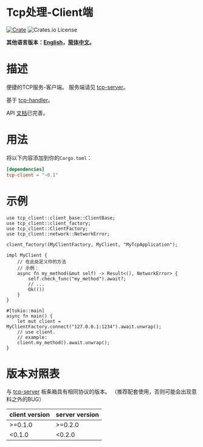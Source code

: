 # Tcp处理-Client端

[![Crate](https://img.shields.io/crates/v/tcp-client.svg)](https://crates.io/crates/tcp-client)
![Crates.io License](https://img.shields.io/crates/l/tcp-client)

**其他语言版本：[English](README.md)，[简体中文](README_zh.md)。**

# 描述

便捷的TCP服务-客户端。
服务端请见 [tcp-server](https://crates.io/crates/tcp-server)。

基于 [tcp-handler](https://crates.io/crates/tcp-handler)。

API [文档](https://docs.rs/tcp-client/)已完善。


# 用法

将以下内容添加到你的`Cargo.toml`：

```toml
[dependencies]
tcp-client = "~0.1"
```


# 示例

```rust,no_run
use tcp_client::client_base::ClientBase;
use tcp_client::client_factory;
use tcp_client::ClientFactory;
use tcp_client::network::NetworkError;

client_factory!(MyClientFactory, MyClient, "MyTcpApplication");

impl MyClient {
    // 在此处定义你的方法
    // 示例：
    async fn my_method(&mut self) -> Result<(), NetworkError> {
        self.check_func("my_method").await?;
        // ...
        Ok(())
    }
}

#[tokio::main]
async fn main() {
    let mut client = MyClientFactory.connect("127.0.0.1:1234").await.unwrap();
    // use client.
    // example:
    client.my_method().await.unwrap();
}
```


# 版本对照表

与 [tcp-server](https://crates.io/crates/tcp-server) 板条箱具有相同协议的版本。
（推荐配套使用，否则可能会出现意料之外的BUG）

| client version | server version |
|----------------|----------------|
| \>=0.1.0       | \>=0.2.0       |
| <0.1.0         | <0.2.0         |
